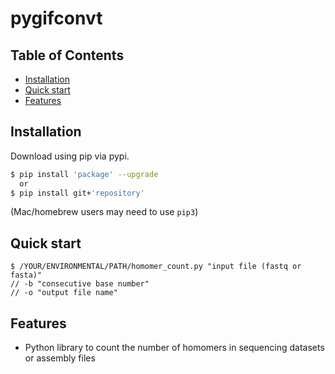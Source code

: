 # pygifconvt

## Table of Contents
  * [Installation](#installation)
  * [Quick start](#quick-start)
  * [Features](#features)
  
## Installation

Download using pip via pypi.

```bash
$ pip install 'package' --upgrade
  or
$ pip install git+'repository'
```
(Mac/homebrew users may need to use ``pip3``)

## Quick start
```
$ /YOUR/ENVIRONMENTAL/PATH/homomer_count.py "input file (fastq or fasta)"
// -b "consecutive base number"
// -o "output file name"
```

## Features
  * Python library to count the number of homomers in sequencing datasets or assembly files